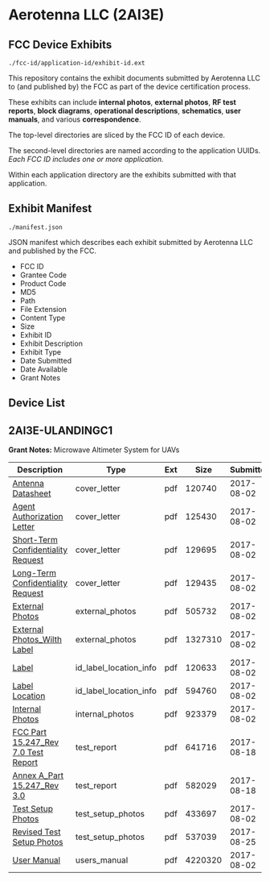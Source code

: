 # Aerotenna LLC (2AI3E)
## FCC Device Exhibits

```
./fcc-id/application-id/exhibit-id.ext
```

This repository contains the exhibit documents submitted by Aerotenna LLC to (and published by) the FCC as part of the device certification process.

These exhibits can include **internal photos**, **external photos**, **RF test reports**, **block diagrams**, **operational descriptions**, **schematics**, **user manuals**, and various **correspondence**.

The top-level directories are sliced by the FCC ID of each device.

The second-level directories are named according to the application UUIDs. *Each FCC ID includes one or more application.*

Within each application directory are the exhibits submitted with that application. 

## Exhibit Manifest

```
./manifest.json
```

JSON manifest which describes each exhibit submitted by Aerotenna LLC and published by the FCC.

- FCC ID
- Grantee Code
- Product Code
- MD5
- Path
- File Extension
- Content Type
- Size
- Exhibit ID
- Exhibit Description
- Exhibit Type
- Date Submitted
- Date Available
- Grant Notes

## Device List
## 2AI3E-ULANDINGC1
**Grant Notes:** Microwave Altimeter System for UAVs

| Description | Type | Ext | Size | Submitted | Available |
| ----------- | ---- | --- | ---- | --------- | --------- |
| [Antenna Datasheet](2AI3E-ULANDINGC1/d86c5f551b270b4d4adf4a55ceaae39d/3416628.pdf) | cover_letter | pdf | 120740 | 2017-08-02 | 2017-08-02 |
| [Agent Authorization Letter](2AI3E-ULANDINGC1/d86c5f551b270b4d4adf4a55ceaae39d/3415718.pdf) | cover_letter | pdf | 125430 | 2017-08-02 | 2017-08-02 |
| [Short-Term Confidentiality Request](2AI3E-ULANDINGC1/d86c5f551b270b4d4adf4a55ceaae39d/3416635.pdf) | cover_letter | pdf | 129695 | 2017-08-02 | 2017-08-02 |
| [Long-Term Confidentiality Request](2AI3E-ULANDINGC1/d86c5f551b270b4d4adf4a55ceaae39d/3416632.pdf) | cover_letter | pdf | 129435 | 2017-08-02 | 2017-08-02 |
| [External Photos](2AI3E-ULANDINGC1/d86c5f551b270b4d4adf4a55ceaae39d/3492754.pdf) | external_photos | pdf | 505732 | 2017-08-02 | 2017-09-16 |
| [External Photos_Wilth Label](2AI3E-ULANDINGC1/d86c5f551b270b4d4adf4a55ceaae39d/3492755.pdf) | external_photos | pdf | 1327310 | 2017-08-02 | 2017-09-16 |
| [Label](2AI3E-ULANDINGC1/d86c5f551b270b4d4adf4a55ceaae39d/3492761.pdf) | id_label_location_info | pdf | 120633 | 2017-08-02 | 2017-08-02 |
| [Label Location](2AI3E-ULANDINGC1/d86c5f551b270b4d4adf4a55ceaae39d/3492762.pdf) | id_label_location_info | pdf | 594760 | 2017-08-02 | 2017-08-02 |
| [Internal Photos](2AI3E-ULANDINGC1/d86c5f551b270b4d4adf4a55ceaae39d/3492756.pdf) | internal_photos | pdf | 923379 | 2017-08-02 | 2017-09-16 |
| [FCC Part 15.247_Rev 7.0 Test Report](2AI3E-ULANDINGC1/d86c5f551b270b4d4adf4a55ceaae39d/3518373.pdf) | test_report | pdf | 641716 | 2017-08-18 | 2017-08-02 |
| [Annex A_Part 15.247_Rev 3.0](2AI3E-ULANDINGC1/d86c5f551b270b4d4adf4a55ceaae39d/3518393.pdf) | test_report | pdf | 582029 | 2017-08-18 | 2017-08-02 |
| [Test Setup Photos](2AI3E-ULANDINGC1/d86c5f551b270b4d4adf4a55ceaae39d/3492757.pdf) | test_setup_photos | pdf | 433697 | 2017-08-02 | 2017-09-16 |
| [Revised Test Setup Photos](2AI3E-ULANDINGC1/d86c5f551b270b4d4adf4a55ceaae39d/3527293.pdf) | test_setup_photos | pdf | 537039 | 2017-08-25 | 2017-09-16 |
| [User Manual](2AI3E-ULANDINGC1/d86c5f551b270b4d4adf4a55ceaae39d/3492758.pdf) | users_manual | pdf | 4220320 | 2017-08-02 | 2017-09-16 |
